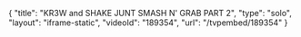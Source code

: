 {
    "title": "KR3W and SHAKE JUNT SMASH N' GRAB PART 2",
    "type": "solo",
    "layout": "iframe-static",
    "videoId": "189354",
    "url": "\/tvpembed\/189354"
}